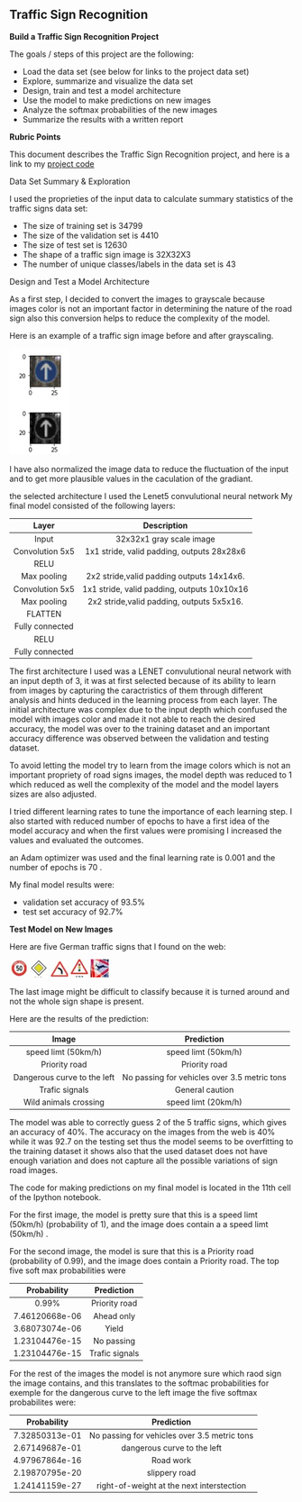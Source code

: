  
[//]: # (Image References)
[image1]:./color_gray.png
[image2]:./sign_2.jpg
[image3]:./sign_12.jpg
[image4]:./sign_20.jpg
[image5]:./sign_26.jpg
[image6]:./sign_31.jpg

**Traffic Sign Recognition**
---

**Build a Traffic Sign Recognition Project**

The goals / steps of this project are the following:
* Load the data set (see below for links to the project data set)
* Explore, summarize and visualize the data set
* Design, train and test a model architecture
* Use the model to make predictions on new images
* Analyze the softmax probabilities of the new images
* Summarize the results with a written report


**Rubric Points**

This document describes the Traffic Sign Recognition project, and here is a link to my [project code](https://github.com/Walpro/CarND-Traffic-Sign-Classifier/blob/master/Traffic_Sign_Classifier.ipynb)

Data Set Summary & Exploration


I used the proprieties of the input data to calculate summary statistics of the traffic
signs data set:

* The size of training set is 34799
* The size of the validation set is 4410
* The size of test set is 12630
* The shape of a traffic sign image is 32X32X3
* The number of unique classes/labels in the data set is 43

Design and Test a Model Architecture

As a first step, I decided to convert the images to grayscale because images color is not an important
factor in determining the nature of the road sign also this conversion helps to reduce
the complexity of the model.

Here is an example of a traffic sign image before and after grayscaling.

![color to gray_scale][image1]

I have also normalized the image data to reduce the fluctuation of the input
and to get more plausible values in the caculation of the gradiant.

the selected architecture I used the Lenet5 convulutional neural network 
My final model consisted of the following layers:

| Layer         		|     Description	        					| 
|:---------------------:|:---------------------------------------------:| 
| Input         		| 32x32x1 gray scale image   							| 
| Convolution 5x5     	| 1x1 stride, valid padding, outputs  28x28x6 	|
| RELU					|												|
| Max pooling	      	| 2x2 stride,valid padding  outputs 14x14x6.				|
| Convolution 5x5	    |  1x1 stride, valid padding, outputs  10x10x16     									|
| Max pooling	      	| 2x2 stride,valid padding,  outputs 5x5x16.				|
| FLATTEN				|												|
| Fully connected		|      									|
|  RELU					|												|
|Fully connected		|      									|




The first architecture I used was a LENET convulutional neural network with an input depth of 3, it was at first selected because of its ability to learn from images by capturing the caractristics of them through different analysis and hints deduced in the learning process from each layer.
The initial architecture was complex due to the input depth which confused the model with images color and made it not able to reach the desired accuracy, the model was over to the training dataset and an important accuracy difference was observed between the validation and testing dataset.

To avoid letting the model try to learn from the image colors which is not an important propriety of road signs images, the model depth was reduced to 1 which reduced as well the complexity of the model and the model layers sizes are also adjusted.

I tried different learning rates to tune the importance of each learning step.
I also started with reduced number of epochs to have a first idea of the model accuracy and when the first values were promising I increased the values and evaluated the outcomes.

an Adam optimizer was used and the final learning rate is  0.001 and the number of epochs is 70 .

My final model results were:
* validation set accuracy of 93.5% 
* test set accuracy of 92.7%
 
**Test Model on New Images**

Here are five German traffic signs that I found on the web:

![alt text][image2] ![alt text][image3] ![alt text][image4] 
![alt text][image5] ![alt text][image6]

The last image might be difficult to classify because it is turned around 
and not the whole sign shape is present.

Here are the results of the prediction:

| Image			        |     Prediction	        					| 
|:---------------------:|:---------------------------------------------:| 
| speed limt (50km/h)      		| speed limt (50km/h)   									| 
| Priority road     			| Priority road 									|
| Dangerous curve to the left					| No passing for vehicles over 3.5 metric tons											|
| Trafic signals      		| General caution					 				|
| Wild animals crossing			| speed limt (20km/h)      							|


The model was able to correctly guess 2 of the 5 traffic signs, which gives an accuracy of 40%.
The accuracy on the images from the web is 40% while it was 92.7 on the testing set thus  the model seems to be overfitting
to the training dataset it shows also that the used dataset does not have enough variation and does not capture all the possible variations of sign road images.

The code for making predictions on my final model is located in the 11th cell of the Ipython notebook.

For the first image, the model is pretty sure that this is a speed limt (50km/h) (probability of 1), and the image does contain a a speed limt (50km/h) . 

For the second image, the model is sure that this is a Priority road (probability of 0.99), and the image does contain a Priority road. The top five soft max probabilities were

| Probability         	|     Prediction	        					| 
|:---------------------:|:---------------------------------------------:| 
| 0.99%       			| Priority road								| 
|  7.46120668e-06    				| Ahead only									|
| 3.68073074e-06 					| Yield											|
| 1.23104476e-15      			| No passing		 				|
| 1.23104476e-15			    |  Trafic signals      							|

For the rest of the images the model is not anymore sure which raod sign the image contains, and this translates to the softmac probabilities for exemple for the dangerous curve to the left	image the five softmax probabilites were:

| Probability         	|     Prediction	        					| 
|:---------------------:|:---------------------------------------------:| 
| 7.32850313e-01       			| No passing for vehicles over 3.5 metric tons									| 
| 2.67149687e-01   				| dangerous curve to the left							|
| 4.97967864e-16 					| Road work											|
| 2.19870795e-20      			| slippery road	 				|
| 1.24141159e-27	    |  right-of-weight at the next interstection      							|

